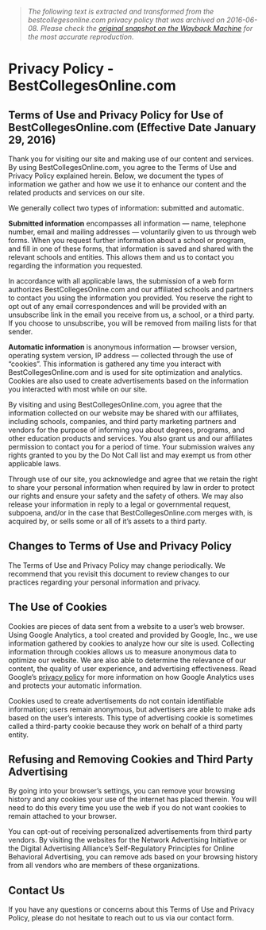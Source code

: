 > *The following text is extracted and transformed from the bestcollegesonline.com privacy policy that was archived on 2016-06-08. Please check the [original snapshot on the Wayback Machine](https://web.archive.org/web/20160608223830id_/http%3A//www.bestcollegesonline.com/privacy-policy) for the most accurate reproduction.*

# Privacy Policy - BestCollegesOnline.com

## Terms of Use and Privacy Policy for Use of BestCollegesOnline.com (Effective Date January 29, 2016)

Thank you for visiting our site and making use of our content and services. By using BestCollegesOnline.com, you agree to the Terms of Use and Privacy Policy explained herein. Below, we document the types of information we gather and how we use it to enhance our content and the related products and services on our site. 

We generally collect two types of information: submitted and automatic.

**Submitted information** encompasses all information — name, telephone number, email and mailing addresses — voluntarily given to us through web forms. When you request further information about a school or program, and fill in one of these forms, that information is saved and shared with the relevant schools and entities. This allows them and us to contact you regarding the information you requested. 

In accordance with all applicable laws, the submission of a web form authorizes BestCollegesOnline.com and our affiliated schools and partners to contact you using the information you provided. You reserve the right to opt out of any email correspondences and will be provided with an unsubscribe link in the email you receive from us, a school, or a third party. If you choose to unsubscribe, you will be removed from mailing lists for that sender.

**Automatic information** is anonymous information — browser version, operating system version, IP address — collected through the use of “cookies”. This information is gathered any time you interact with BestCollegesOnline.com and is used for site optimization and analytics. Cookies are also used to create advertisements based on the information you interacted with most while on our site.

By visiting and using BestCollegesOnline.com, you agree that the information collected on our website may be shared with our affiliates, including schools, companies, and third party marketing partners and vendors for the purpose of informing you about degrees, programs, and other education products and services. You also grant us and our affiliates permission to contact you for a period of time. Your submission waives any rights granted to you by the Do Not Call list and may exempt us from other applicable laws.

Through use of our site, you acknowledge and agree that we retain the right to share your personal information when required by law in order to protect our rights and ensure your safety and the safety of others. We may also release your information in reply to a legal or governmental request, subpoena, and/or in the case that BestCollegesOnline.com merges with, is acquired by, or sells some or all of it’s assets to a third party.

## Changes to Terms of Use and Privacy Policy

The Terms of Use and Privacy Policy may change periodically. We recommend that you revisit this document to review changes to our practices regarding your personal information and privacy.

## The Use of Cookies

Cookies are pieces of data sent from a website to a user’s web browser. Using Google Analytics, a tool created and provided by Google, Inc., we use information gathered by cookies to analyze how our site is used. Collecting information through cookies allows us to measure anonymous data to optimize our website. We are also able to determine the relevance of our content, the quality of user experience, and advertising effectiveness. Read Google’s [privacy policy](https://support.google.com/analytics/answer/6004245) for more information on how Google Analytics uses and protects your automatic information.

Cookies used to create advertisements do not contain identifiable information; users remain anonymous, but advertisers are able to make ads based on the user’s interests. This type of advertising cookie is sometimes called a third-party cookie because they work on behalf of a third party entity.

## Refusing and Removing Cookies and Third Party Advertising

By going into your browser’s settings, you can remove your browsing history and any cookies your use of the internet has placed therein. You will need to do this every time you use the web if you do not want cookies to remain attached to your browser.

You can opt-out of receiving personalized advertisements from third party vendors. By visiting the websites for the Network Advertising Initiative or the Digital Advertising Alliance’s Self-Regulatory Principles for Online Behavioral Advertising, you can remove ads based on your browsing history from all vendors who are members of these organizations.

## Contact Us

If you have any questions or concerns about this Terms of Use and Privacy Policy, please do not hesitate to reach out to us via our contact form.
